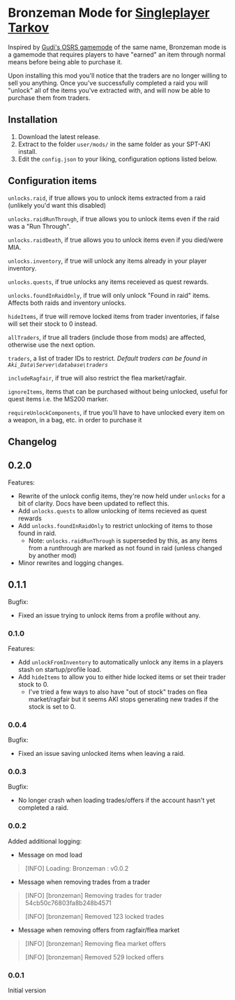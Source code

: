 # Bronzeman Mode for [Singleplayer Tarkov](https://www.sp-tarkov.com/)

Inspired by [Gudi's OSRS gamemode](https://www.youtube.com/watch?v=GFNfa2saOJg) of the same name, Bronzeman mode is a gamemode that requires players to have "earned" an item through normal means before being able to purchase it.

Upon installing this mod you'll notice that the traders are no longer willing to sell you anything. Once you've successfully completed a raid you will "unlock" all of the items you've extracted with, and will now be able to purchase them from traders.

## Installation

1. Download the latest release.
2. Extract to the folder `user/mods/` in the same folder as your SPT-AKI install.
3. Edit the `config.json` to your liking, configuration options listed below.

## Configuration items

`unlocks.raid`, if true allows you to unlock items extracted from a raid (unlikely you'd want this disabled)

`unlocks.raidRunThrough`, if true allows you to unlock items even if the raid was a "Run Through".

`unlocks.raidDeath`, if true allows you to unlock items even if you died/were MIA.

`unlocks.inventory`, if true will unlock any items already in your player inventory.

`unlocks.quests`, if true unlocks any items receieved as quest rewards.

`unlocks.foundInRaidOnly`, if true will only unlock "Found in raid" items. Affects both raids and inventory unlocks.

`hideItems`, if true will remove locked items from trader inventories, if false will set their stock to 0 instead.

`allTraders`, if true all traders (include those from mods) are affected, otherwise use the next option.

`traders`, a list of trader IDs to restrict. _Default traders can be found in `Aki_Data\Server\database\traders`_

`includeRagfair`, if true will also restrict the flea market/ragfair.

`ignoreItems`, items that can be purchased without being unlocked, useful for quest items i.e. the MS200 marker.

`requireUnlockComponents`, if true you'll have to have unlocked every item on a weapon, in a bag, etc. in order to purchase it

## Changelog

## 0.2.0

Features:

- Rewrite of the unlock config items, they're now held under `unlocks` for a bit of clarity. Docs have been updated to reflect this.
- Add `unlocks.quests` to allow unlocking of items recieved as quest rewards
- Add `unlocks.foundInRaidOnly` to restrict unlocking of items to those found in raid.
  - Note: `unlocks.raidRunThrough` is superseded by this, as any items from a runthrough are marked as not found in raid (unless changed by another mod)
- Minor rewrites and logging changes.

## 0.1.1

Bugfix:

- Fixed an issue trying to unlock items from a profile without any.

### 0.1.0

Features:

- Add `unlockFromInventory` to automatically unlock any items in a players stash on startup/profile load.
- Add `hideItems` to allow you to either hide locked items or set their trader stock to 0.
  - I've tried a few ways to also have "out of stock" trades on flea market/ragfair but it seems AKI stops generating new trades if the stock is set to 0.


### 0.0.4

Bugfix:

- Fixed an issue saving unlocked items when leaving a raid.

### 0.0.3

Bugfix:

- No longer crash when loading trades/offers if the account hasn't yet completed a raid.

### 0.0.2

Added additional logging:

- Message on mod load
  
> [INFO] Loading: Bronzeman : v0.0.2

- Message when removing trades from a trader

> [INFO] [bronzeman] Removing trades for trader 54cb50c76803fa8b248b4571
>
> [INFO] [bronzeman] Removed 123 locked trades

- Message when removing offers from ragfair/flea market

> [INFO] [bronzeman] Removing flea market offers
> 
> [INFO] [bronzeman] Removed 529 locked offers

### 0.0.1

Initial version
